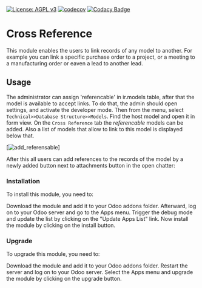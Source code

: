 [![License: AGPL v3](https://img.shields.io/badge/License-AGPL%20v3-blue.svg)](https://www.gnu.org/licenses/agpl-3.0)
[![codecov](https://codecov.io/gh/muk-it/muk_base/branch/12.0/graph/badge.svg)](https://codecov.io/gh/muk-it/muk_base)
[![Codacy Badge](https://api.codacy.com/project/badge/Grade/3e0faf892eaa429cb5ae6015a2539ba7)](https://www.codacy.com/app/pouyamn/odoo-pmn?utm_source=github.com&amp;utm_medium=referral&amp;utm_content=pouyamn/odoo-pmn&amp;utm_campaign=Badge_Grade)


# Cross Reference 

This module enables the users to link records of any model to another. For example you can link  a specific purchase
order to a project, or a meeting to a manufacturing order or eaven a lead to another lead.

## Usage
The administrator can assign 'referencable' in ir.models table, after that the model is available to accept links. 
To do that, the admin should open settings, and activate the developer mode. Then from the menu, select 
`Technical>>Database Structure>>Models`. Find the host model and open it in form view. On the `Cross Reference` tab 
the *referencable* models can be added. Also a list of models that allow to link to this model is displayed below that.

[![add_referensable](file://description/add_referensable_screenshot.png)]

After this all users can add references to the records of the model by a newly added button next to attachments
 button in the open chatter:


### Installation

To install this module, you need to:

Download the module and add it to your Odoo addons folder. Afterward,
log on to your Odoo server and go to the Apps menu. Trigger the debug
mode and update the list by clicking on the "Update Apps List" link. Now
install the module by clicking on the install button.


### Upgrade

To upgrade this module, you need to:

Download the module and add it to your Odoo addons folder. Restart the
server and log on to your Odoo server. Select the Apps menu and upgrade
the module by clicking on the upgrade button.
